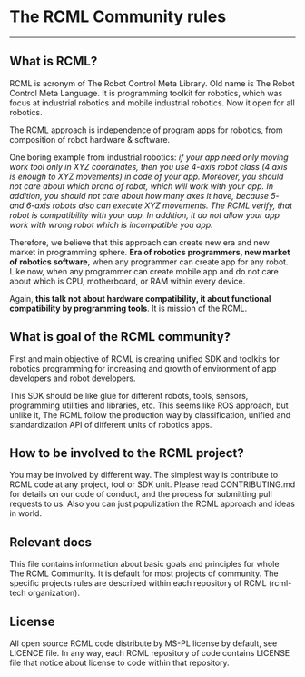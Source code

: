 # The RCML Community rules
---

## What is RCML?
RCML is acronym of The Robot Control Meta Library. Old name is The Robot Control Meta Language.
It is programming toolkit for robotics, which was focus at industrial robotics and mobile industrial robotics. Now it open for all robotics.

The RCML approach is independence of program apps for robotics, from composition of robot hardware & software.

One boring example from industrial robotics: *if your app need only moving work tool only in XYZ coordinates, then you use 4-axis robot class (4 axis is enough to XYZ movements) in code of your app. Moreover, you should not care about which brand of robot, which will work with your app. In addition, you should not care about how many axes it have, because 5- and 6-axis robots also can execute XYZ movements. The RCML verify, that robot is compatibility with your app. In addition, it do not allow your app work with wrong robot which is incompatible you app.*

Therefore, we believe that this approach can create new era and new market in programming sphere.
**Era of robotics programmers, new market of robotics software**, when any programmer can create app for any robot.
Like now, when any programmer can create mobile app and do not care about which is CPU, motherboard, or RAM within every device.

Again, **this talk not about hardware compatibility, it about functional compatibility by programming tools**.
It is mission of the RCML.

## What is goal of the RCML community?

First and main objective of RCML is creating unified SDK and toolkits for robotics programming for increasing and growth of environment of app developers and robot developers.

This SDK should be like glue for different robots, tools, sensors, programming utilities and libraries, etc.
This seems like ROS approach, but unlike it, The RCML follow the production way by classification, unified and standardization API of different units of robotics apps.

## How to be involved to the RCML project?
You may be involved by different way. The simplest way is contribute to RCML code at any project, tool or SDK unit.
Please read CONTRIBUTING.md for details on our code of conduct, and the process for submitting pull requests to us.
Also you can just populization the RCML approach and ideas in world.

## Relevant docs
This file contains information about basic goals and principles for whole The RCML Community.
It is default for most projects of community. The specific projects rules are described within each repository of RCML (rcml-tech organization).

## License
All open source RCML code distribute by MS-PL license by default, see LICENCE file.
In any way, each RCML repository of code contains LICENSE file that notice about license to code within that repository.
